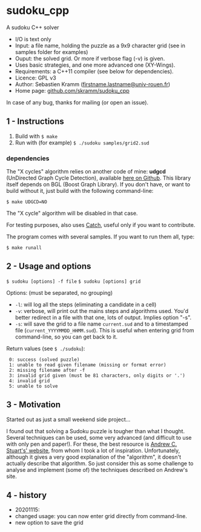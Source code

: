 # sudoku_cpp

A sudoku C++ solver

* I/O is text only
 * Input: a file name, holding the puzzle as a 9x9 character grid (see in samples folder for examples)
 * Ouput: the solved grid. Or more if verbose flag (-v) is given.
* Uses basic strategies, and one more advanced one (XY-Wings).
* Requirements: a C++11 compiler (see below for dependencies).
* Licence: GPL v3
* Author: Sebastien Kramm (firstname.lastname@univ-rouen.fr)
* Home page: [github.com/skramm/sudoku_cpp](https://github.com/skramm/sudoku_cpp)

In case of any bug, thanks for mailing (or open an issue).

## 1 - Instructions

1. Build with `$ make`
2. Run with (for example) `$ ./sudoku samples/grid2.sud`

### dependencies

The "X cycles" algorithm relies on another code of mine: **udgcd** (UnDirected Graph Cycle Detection),
available [here on Github](https://github.com/skramm/udgcd). This library itself depends on BGL
(Boost Graph Library).
If you don't have, or want to build without it, just build with the following command-line:
```
$ make UDGCD=NO
```
The "X cycle" algorithm will be disabled in that case.

For testing purposes, also uses [Catch](https://github.com/philsquared/Catch/), useful only if you want to contribute.


The program comes with several samples. If you want to run them all, type:
```
$ make runall
```

## 2 - Usage and options

`$ sudoku [options] -f file`
`$ sudoku [options] grid`

Options: (must be separated, no grouping)

* `-l`: will log all the steps (eliminating a candidate in a cell)
* `-v`: verbose, will print out the mains steps and algorithms used. You'd better redirect in a file with that one, lots of output. Implies option "-s".
* `-s`: will save the grid to a file name `current.sud` and to a timestamped file (`current_YYYYMMDD_HHMM.sud`).
This is useful when entering grid from command-line, so you can get back to it.

Return values (see `$ ./sudoku`):
```
 0: success (solved puzzle)
 1: unable to read given filename (missing or format error)
 2: missing filename after -f
 3: invalid grid given (must be 81 characters, only digits or '.')
 4: invalid grid
 5: unable to solve
```

## 3 - Motivation

Started out as just a small weekend side project...

I found out that solving a Sudoku puzzle is tougher than what I thought.
Several techniques can be used, some very advanced (and difficult to use with only pen and paper!).
For these, the best resource is [Andrew C. Stuart's' website](http://www.sudokuwiki.org/sudoku.htm), from whom I took a lot of inspiration.
Unfortunately, although it gives a very good explanation of the "algorithm", it doesn't actually describe that algorithm.
So just consider this as some challenge to analyse and implement (some of) the techniques described on Andrew's site.

## 4 - history

* 20201115:
 * changed usage: you can now enter grid directly from command-line.
 * new option to save the grid
